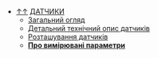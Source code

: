 ﻿- [&uarr;&uarr;](../README.md) [ДАТЧИКИ](README.md)
  - [Загальний огляд](general_description.md)
  - [Детальний технічний опис датчиків](sens_detail.md)
  - [Розташування датчиків](location.md)
  - [**Про вимірювані параметри**](factors/README.md)
